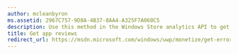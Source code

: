 ```yaml
---
author: mcleanbyron
ms.assetid: 2967C757-9D8A-4B37-8AA4-A325F7A060C5
description: Use this method in the Windows Store analytics API to get review data for a given date range and other optional filters.
title: Get app reviews
redirect_url: https://msdn.microsoft.com/windows/uwp/monetize/get-error-reporting-data
---
```

